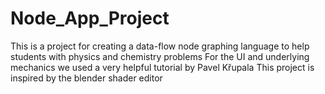 # Node_App_Project
This is a project for creating a data-flow node graphing language to help students with physics and chemistry problems
For the UI and underlying mechanics we used a very helpful tutorial by Pavel Křupala
This project is inspired by the blender shader editor


